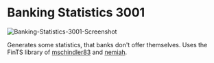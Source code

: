 # Banking Statistics 3001
![Banking-Statistics-3001-Screenshot](https://i.imgur.com/LRPomRq.jpg)

Generates some statistics, that banks don't offer themselves.
Uses the FinTS library of [mschindler83](https://github.com/mschindler83/fints-hbci-php) and [nemiah](https://github.com/nemiah/phpFinTS).
